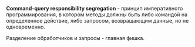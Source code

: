 **Command-query responsibility segregation** - принцип императивного программирования, в котором методы должны быть либо командой на определенное действие, либо запросом, возвращающим данные, но не одновременно.

Разделение обработчиков и запросы - главная фишка.
